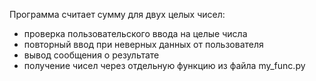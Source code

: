 Программа считает сумму для двух целых чисел:

- проверка пользовательского ввода на целые числа
- повторный ввод при неверных данных от пользователя
- вывод сообщения о результате
- получение чисел через отдельную функцию из файла my_func.py